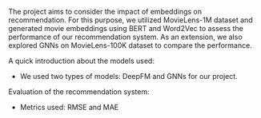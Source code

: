 
The project aims to consider the impact of embeddings on recommendation. For this purpose, we utilized MovieLens-1M dataset and generated movie embeddings using BERT and Word2Vec to assess the performance of our recommendation system. As an extension, we also explored GNNs on MovieLens-100K dataset to compare the performance.

A quick introduction about the models used:
 - We used two types of models: DeepFM and GNNs for our project.

Evaluation of the recommendation system:
- Metrics used: RMSE and MAE
